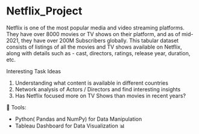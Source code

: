 # Netflix_Project

Netflix is one of the most popular media and video streaming platforms. They have over 8000 movies or TV shows on their platform, and as of mid-2021, they have over 200M Subscribers globally. This tabular dataset consists of listings of all the movies and TV shows available on Netflix, along with details such as - cast, directors, ratings, release year, duration, etc.

Interesting Task Ideas

1. Understanding what content is available in different countries
2. Network analysis of Actors / Directors and find interesting insights
3. Has Netflix focused more on TV Shows than movies in recent years?

🔨 Tools:

* Python( Pandas and NumPy) for Data Manipulation
* Tableau Dashboard for Data Visualization 📊

